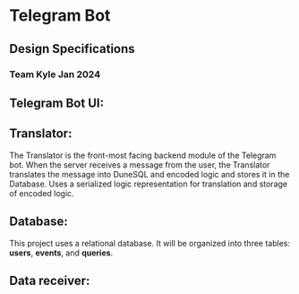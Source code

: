# Telegram Bot
## Design Specifications
### Team Kyle Jan 2024

## Telegram Bot UI:

## Translator:
The Translator is the front-most facing backend module of the Telegram bot. When the server receives a message from the user, the Translator translates the message into DuneSQL and encoded logic and stores it in the Database. Uses a serialized logic representation for translation and storage of encoded logic.

## Database:
This project uses a relational database. It will be organized into three tables: **users**, **events**, and **queries**.


## Data receiver:

